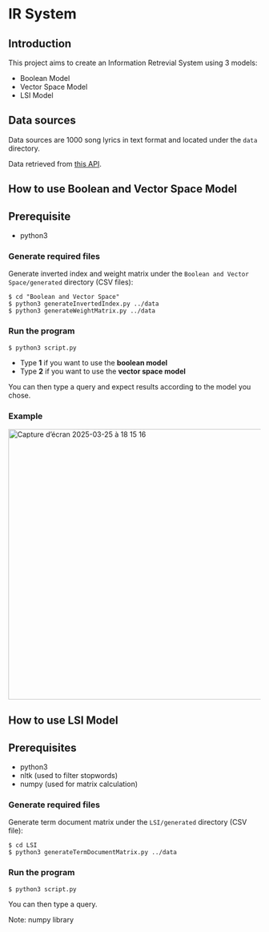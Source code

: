# IR System

## Introduction

This project aims to create an Information Retrevial System using 3 models:
- Boolean Model
- Vector Space Model
- LSI Model

## Data sources

Data sources are 1000 song lyrics in text format and located under the `data` directory.

Data retrieved from [this API](https://lyricsovh.docs.apiary.io/#).

  
## How to use Boolean and Vector Space Model 

## Prerequisite
- python3

### Generate required files

Generate inverted index and weight matrix under the `Boolean and Vector Space/generated` directory (CSV files):
```
$ cd "Boolean and Vector Space"
$ python3 generateInvertedIndex.py ../data
$ python3 generateWeightMatrix.py ../data
```

### Run the program

```
$ python3 script.py
```

- Type **1** if you want to use the **boolean model**
- Type **2** if you want to use the **vector space model**

You can then type a query and expect results according to the model you chose. 

### Example

<img width="540" alt="Capture d’écran 2025-03-25 à 18 15 16" src="https://github.com/user-attachments/assets/26a790f9-7c81-4738-baf7-40bbb2764c65" />

## How to use LSI Model

## Prerequisites
- python3
- nltk (used to filter stopwords)
- numpy (used for matrix calculation)

### Generate required files

Generate term document matrix under the `LSI/generated` directory (CSV file):
```
$ cd LSI
$ python3 generateTermDocumentMatrix.py ../data
```

### Run the program

```
$ python3 script.py
```

You can then type a query.

Note: numpy library 

